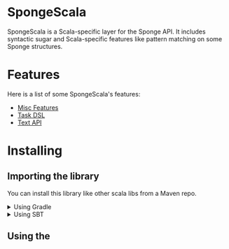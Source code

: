 # SpongeScala
SpongeScala is a Scala-specific layer for the Sponge API.
It includes syntactic sugar and Scala-specific features like pattern matching on some Sponge structures.

# Features
Here is a list of some SpongeScala's features:
- [Misc Features](https://github.com/Iltotore/SpongeScala/wiki/Misc)
- [Task DSL](https://github.com/Iltotore/SpongeScala/wiki/Task-API)
- [Text API](https://github.com/Iltotore/SpongeScala/wiki/Text-API)

# Installing
## Importing the library
You can install this library like other scala libs from a Maven repo.

<details>
<summary>Using Gradle</summary>

```gradle
repositories {
  mavenCentral()
}

dependencies {
  implementation 'io.github.iltotore:sponge-scala_2.13:version'
}
```
</details>

<details>
<summary>Using SBT</summary>

```sbt
libraryDependencies += "io.github.iltotore" %% "sponge-scala" % "version"
```
</details>

## Using the 
